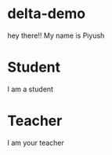 # delta-demo
hey there!! 
My name is Piyush

# Student
I am a student

# Teacher 
I am your teacher
